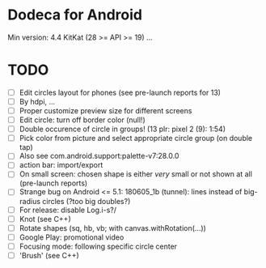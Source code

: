 # Dodeca for Android
Min version: 4.4 KitKat (28 >= API >= 19)
...
# TODO
- [ ] Edit circles layout for phones (see pre-launch reports for 13)
- [ ] By hdpi, ...
- [ ] Proper customize preview size for different screens
- [ ] Edit circle: turn off border color (null!)
- [ ] Double occurence of circle in groups! (13 plr: pixel 2 (9): 1:54)
- [ ] Pick color from picture and select appropriate circle group (on double tap)
- [ ] Also see com.android.support:palette-v7:28.0.0
- [ ] action bar: import/export
- [ ] On small screen: chosen shape is either *very* small or not shown at all (pre-launch reports)
- [ ] Strange bug on Android <= 5.1: 180605_1b (tunnel): lines instead of big-radius circles (?too big doubles?)
- [ ] For release: disable Log.i-s?/
- [ ] Knot (see C++)
- [ ] Rotate shapes (sq, hb, vb; with canvas.withRotation(...))
- [ ] Google Play: promotional video
- [ ] Focusing mode: following specific circle center
- [ ] 'Brush' (see C++)
